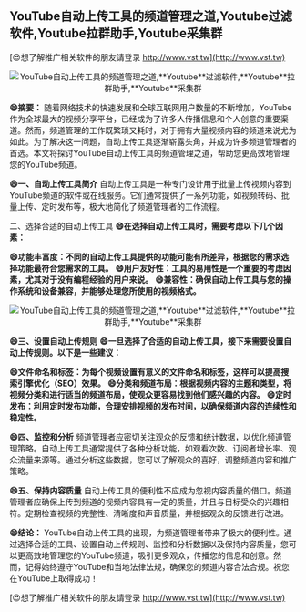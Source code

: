 ## **YouTube自动上传工具的频道管理之道,**Youtube**过滤软件,**Youtube**拉群助手,**Youtube**采集群**

[😍想了解推广相关软件的朋友请登录 http://www.vst.tw](http://www.vst.tw)

 <center><img src="https://vst.tw/MP4/tuiguang/png/4.png" alt="YouTube自动上传工具的频道管理之道,**Youtube**过滤软件,**Youtube**拉群助手,**Youtube**采集群"></center>

**😄摘要：**
随着网络技术的快速发展和全球互联网用户数量的不断增加，YouTube作为全球最大的视频分享平台，已经成为了许多人传播信息和个人创意的重要渠道。然而，频道管理的工作既繁琐又耗时，对于拥有大量视频内容的频道来说尤为如此。为了解决这一问题，自动上传工具逐渐崭露头角，并成为许多频道管理者的首选。本文将探讨YouTube自动上传工具的频道管理之道，帮助您更高效地管理您的YouTube频道。

**😄一、自动上传工具简介**
自动上传工具是一种专门设计用于批量上传视频内容到YouTube频道的软件或在线服务。它们通常提供了一系列功能，如视频转码、批量上传、定时发布等，极大地简化了频道管理者的工作流程。

二、选择合适的自动上传工具
**😄在选择自动上传工具时，需要考虑以下几个因素：**

**😄功能丰富度：不同的自动上传工具提供的功能可能有所差异，根据您的需求选择功能最符合您需求的工具。**
**😄用户友好性：工具的易用性是一个重要的考虑因素，尤其对于没有编程经验的用户来说。**
**😄兼容性：确保自动上传工具与您的操作系统和设备兼容，并能够处理您所使用的视频格式。**

 <center><img src="https://vst.tw/MP4/tuiguang/png/1.png" alt="YouTube自动上传工具的频道管理之道,**Youtube**过滤软件,**Youtube**拉群助手,**Youtube**采集群"></center>

**😄三、设置自动上传规则**
**😄一旦选择了合适的自动上传工具，接下来需要设置自动上传规则。以下是一些建议：**

**😄文件命名和标签：为每个视频设置有意义的文件命名和标签，这样可以提高搜索引擎优化（SEO）效果。**
**😄分类和频道布局：根据视频内容的主题和类型，将视频分类和进行适当的频道布局，使观众更容易找到他们感兴趣的内容。**
**😄定时发布：利用定时发布功能，合理安排视频的发布时间，以确保频道内容的连续性和稳定性。**

**😄四、监控和分析**
频道管理者应密切关注观众的反馈和统计数据，以优化频道管理策略。自动上传工具通常提供了各种分析功能，如观看次数、订阅者增长率、观众流量来源等。通过分析这些数据，您可以了解观众的喜好，调整频道内容和推广策略。

**😄五、保持内容质量**
自动上传工具的便利性不应成为忽视内容质量的借口。频道管理者应确保上传到频道的视频内容具有一定的质量，并且与目标受众的兴趣相符。定期检查视频的完整性、清晰度和声音质量，并根据观众的反馈进行改进。

**😄结论：**
YouTube自动上传工具的出现，为频道管理者带来了极大的便利性。通过选择合适的工具、设置自动上传规则、监控和分析数据以及保持内容质量，您可以更高效地管理您的YouTube频道，吸引更多观众，传播您的信息和创意。然而，记得始终遵守YouTube和当地法律法规，确保您的频道内容合法合规。祝您在YouTube上取得成功！

[😍想了解推广相关软件的朋友请登录 http://www.vst.tw](http://www.vst.tw)



